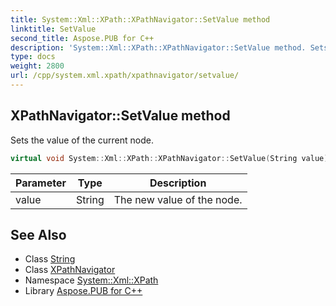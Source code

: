 ```yaml
---
title: System::Xml::XPath::XPathNavigator::SetValue method
linktitle: SetValue
second_title: Aspose.PUB for C++
description: 'System::Xml::XPath::XPathNavigator::SetValue method. Sets the value of the current node in C++.'
type: docs
weight: 2800
url: /cpp/system.xml.xpath/xpathnavigator/setvalue/
---
```

## XPathNavigator::SetValue method


Sets the value of the current node.

```cpp
virtual void System::Xml::XPath::XPathNavigator::SetValue(String value)
```


| Parameter | Type | Description |
| --- | --- | --- |
| value | String | The new value of the node. |

## See Also

* Class [String](../../../system/string/)
* Class [XPathNavigator](../)
* Namespace [System::Xml::XPath](../../)
* Library [Aspose.PUB for C++](../../../)
